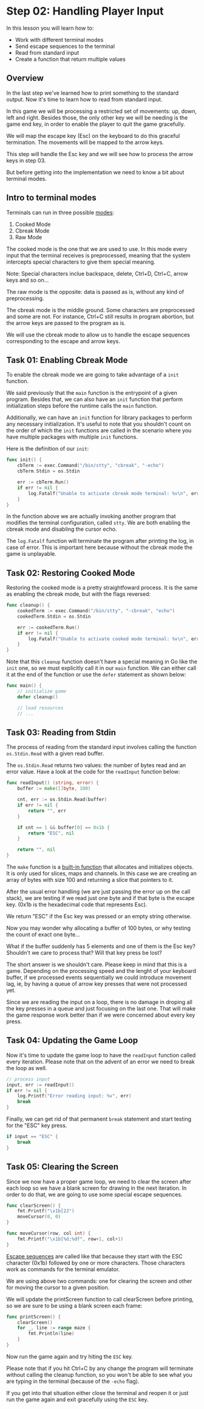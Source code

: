 # Step 02: Handling Player Input

In this lesson you will learn how to:

- Work with different terminal modes
- Send escape sequences to the terminal
- Read from standard input
- Create a function that return multiple values

## Overview

In the last step we've learned how to print something to the standard output. Now it's time to learn how to read from standard input. 

In this game we will be processing a restricted set of movements: up, down, left and right. Besides those, the only other key we will be needing is the game end key, in order to enable the player to quit the game gracefully.

We will map the escape key (Esc) on the keyboard to do this graceful termination. The movements will be mapped to the arrow keys.

This step will handle the Esc key and we will see how to process the arrow keys in step 03.

But before getting into the implementation we need to know a bit about terminal modes.

## Intro to terminal modes

Terminals can run in three possible [modes](https://en.wikipedia.org/wiki/Terminal_mode): 

1. Cooked Mode
2. Cbreak Mode
3. Raw Mode

The cooked mode is the one that we are used to use. In this mode every input that the terminal receives is preprocessed, meaning that the system intercepts special characters to give them special meaning.

Note: Special characters inclue backspace, delete, Ctrl+D, Ctrl+C, arrow keys and so on...

The raw mode is the opposite: data is passed as is, without any kind of preprocessing.

The cbreak mode is the middle ground. Some characters are preprocessed and some are not. For instance, Ctrl+C still results in program abortion, but the arrow keys are passed to the program as is.

We will use the cbreak mode to allow us to handle the escape sequences corresponding to the escape and arrow keys.

## Task 01: Enabling Cbreak Mode

To enable the cbreak mode we are going to take advantage of a `init` function.

We said previously that the `main` function is the entrypoint of a given program. Besides that, we can also have an `init` function that perform initialization steps before the runtime calls the `main` function.

Additionally, we can have an `init` function for library packages to perform any necessary initialization. It's useful to note that you shouldn't count on the order of which the `init` functions are called in the scenario where you have multiple packages with multiple `init` functions.

Here is the definition of our `init`:

```go
func init() {
	cbTerm := exec.Command("/bin/stty", "cbreak", "-echo")
	cbTerm.Stdin = os.Stdin

	err := cbTerm.Run()
	if err != nil {
		log.Fatalf("Unable to activate cbreak mode terminal: %v\n", err)
	}
}
```

In the function above we are actually invoking another program that modifies the terminal configuration, called `stty`. We are both enabling the cbreak mode and disabling the cursor echo.

The `log.Fatalf` function will terminate the program after printing the log, in case of error. This is important here because without the cbreak mode the game is unplayable.

## Task 02: Restoring Cooked Mode

Restoring the cooked mode is a pretty straightfoward process. It is the same as enabling the cbreak mode, but with the flags reversed:

```go
func cleanup() {
	cookedTerm := exec.Command("/bin/stty", "-cbreak", "echo")
	cookedTerm.Stdin = os.Stdin

	err := cookedTerm.Run()
	if err != nil {
		log.Fatalf("Unable to activate cooked mode terminal: %v\n", err)
	}
}
```

Note that this `cleanup` function doesn't have a special meaning in Go like the `init` one, so we must explicitly call it in our `main` function. We can either call it at the end of the function or use the `defer` statement as shown below:

```go
func main() {
	// initialize game
	defer cleanup()

	// load resources
    // ...
```

## Task 03: Reading from Stdin

The process of reading from the standard input involves calling the function `os.Stdin.Read` with a given read buffer.

The `os.Stdin.Read` returns two values: the number of bytes read and an error value. Have a look at the code for the `readInput` function below:

```go
func readInput() (string, error) {
	buffer := make([]byte, 100)

	cnt, err := os.Stdin.Read(buffer)
	if err != nil {
		return "", err
	}

	if cnt == 1 && buffer[0] == 0x1b {
		return "ESC", nil
	}

	return "", nil
}
```

The `make` function is a [built-in function](https://golang.org/pkg/builtin/#make) that allocates and initializes objects. It is only used for slices, maps and channels. In this case we are creating an array of bytes with size 100 and returning a slice that pointers to it.

After the usual error handling (we are just passing the error up on the call stack), we are testing if we read just one byte and if that byte is the escape key. (0x1b is the hexadecimal code that represents Esc).

We return "ESC" if the Esc key was pressed or an empty string otherwise.

Now you may wonder why allocating a buffer of 100 bytes, or why testing the count of exact one byte... 

What if the buffer suddenly has 5 elements and one of them is the Esc key? Shouldn't we care to process that? Will that key press be lost?

The short answer is we shouldn't care. Please keep in mind that this is a game. Depending on the processing speed and the lenght of your keyboard buffer, if we processed events sequentially we could introduce movement lag, ie, by having a queue of arrow key presses that were not processed yet.

Since we are reading the input on a loop, there is no damage in droping all the key presses in a queue and just focusing on the last one. That will make the game response work better than if we were concerned about every key press.

## Task 04: Updating the Game Loop

Now it's time to update the game loop to have the `readInput` function called every iteration. Please note that on the advent of an error we need to break the loop as well.

```go
// process input
input, err := readInput()
if err != nil {
	log.Printf("Error reading input: %v", err)
	break
}
```

Finally, we can get rid of that permanent `break` statement and start testing for the "ESC" key press.

```go
if input == "ESC" {
	break
}
```

## Task 05: Clearing the Screen

Since we now have a proper game loop, we need to clear the screen after each loop so we have a blank screen for drawing in the next iteration. In order to do that, we are going to use some special escape sequences.

```go
func clearScreen() {
	fmt.Printf("\x1b[2J")
	moveCursor(0, 0)
}

func moveCursor(row, col int) {
	fmt.Printf("\x1b[%d;%df", row+1, col+1)
}
```

[Escape sequences](https://en.wikipedia.org/wiki/ANSI_escape_code#Escape_sequences) are called like that because they start with the ESC character (0x1b) followed by one or more characters. Those characters work as commands for the terminal emulator.

We are using above two commands: one for clearing the screen and other for moving the cursor to a given position.

We will update the printScreen function to call clearScreen before printing, so we are sure to be using a blank screen each frame:

```go
func printScreen() {
	clearScreen()
	for _, line := range maze {
		fmt.Println(line)
	}
}
```

Now run the game again and try hiting the `ESC` key.

Please note that if you hit Ctrl+C by any change the program will terminate without calling the cleanup function, so you won't be able to see what you are typing in the terminal (because of the `-echo` flag).

If you get into that situation either close the terminal and reopen it or just run the game again and exit gracefully using the `ESC` key.
